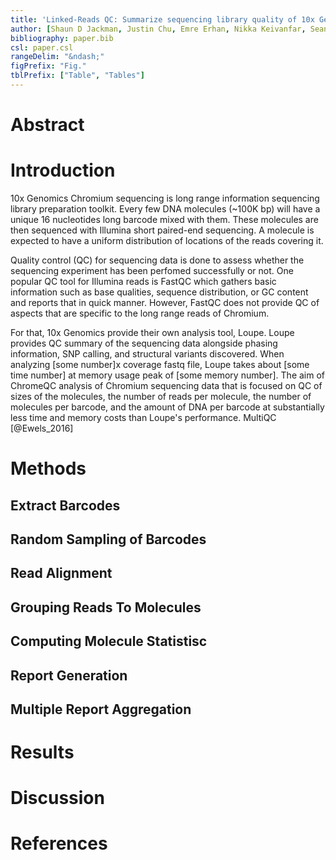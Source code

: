 ```yaml
---
title: 'Linked-Reads QC: Summarize sequencing library quality of 10x Genomics Chromium linked reads'
author: [Shaun D Jackman, Justin Chu, Emre Erhan, Nikka Keivanfar, Sean La, Swapna Menon, Tatyana Mozgacheva, Baraa Orabi, Chen Yang, Hamid Younesy]
bibliography: paper.bib
csl: paper.csl
rangeDelim: "&ndash;"
figPrefix: "Fig."
tblPrefix: ["Table", "Tables"]
---
```


# Abstract

# Introduction
10x Genomics Chromium sequencing is long range information sequencing library preparation toolkit. Every few DNA molecules (~100K bp) will have a unique 16 nucleotides long barcode mixed with them. These molecules are then sequenced with Illumina short paired-end sequencing. A molecule is expected to have a uniform distribution of locations of the reads covering it. 

Quality control (QC) for sequencing data is done to assess whether the sequencing experiment has been perfomed successfully or not. One popular QC tool for Illumina reads is FastQC which gathers basic information such as base qualities, sequence distribution, or GC content and reports that in quick manner. However, FastQC does not provide QC of aspects that are specific to the long range reads of Chromium. 

For that, 10x Genomics provide their own analysis tool, Loupe. Loupe provides QC summary of the sequencing data alongside phasing information, SNP calling, and structural variants discovered. When analyzing [some number]x coverage fastq file, Loupe takes about [some time number] at memory usage peak of [some memory number]. The aim of ChromeQC analysis of Chromium sequencing data that is focused on QC of sizes of the molecules, the number of reads per molecule, the number of molecules per barcode, and the amount of DNA per barcode at substantially less time and memory costs than Loupe's performance.
MultiQC [@Ewels_2016]

# Methods
## Extract Barcodes

## Random Sampling of Barcodes

## Read Alignment

## Grouping Reads To Molecules

## Computing Molecule Statistisc

## Report Generation

## Multiple Report Aggregation
# Results

# Discussion

# References
